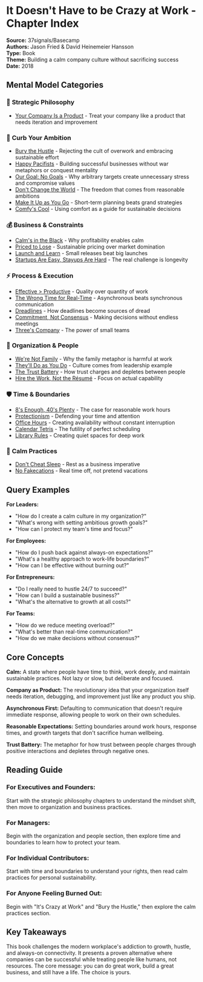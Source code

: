 # It Doesn't Have to be Crazy at Work - Chapter Index

**Source:** 37signals/Basecamp  
**Authors:** Jason Fried & David Heinemeier Hansson  
**Type:** Book  
**Theme:** Building a calm company culture without sacrificing success  
**Date:** 2018  

## Mental Model Categories

### 🎯 **Strategic Philosophy**
- [Your Company Is a Product](01_your-company-is-a-product.md) - Treat your company like a product that needs iteration and improvement

### 🌱 **Curb Your Ambition**
- [Bury the Hustle](03_bury-the-hustle.md) - Rejecting the cult of overwork and embracing sustainable effort
- [Happy Pacifists](04_happy-pacifists.md) - Building successful businesses without war metaphors or conquest mentality
- [Our Goal: No Goals](05_our-goal-no-goals.md) - Why arbitrary targets create unnecessary stress and compromise values
- [Don't Change the World](06_dont-change-the-world.md) - The freedom that comes from reasonable ambitions
- [Make It Up as You Go](07_make-it-up-as-you-go.md) - Short-term planning beats grand strategies
- [Comfy's Cool](08_comfys-cool.md) - Using comfort as a guide for sustainable decisions

### 💰 **Business & Constraints**
- [Calm's in the Black](47_calms-in-the-black.md) - Why profitability enables calm
- [Priced to Lose](48_priced-to-lose.md) - Sustainable pricing over market domination
- [Launch and Learn](49_launch-and-learn.md) - Small releases beat big launches
- [Startups Are Easy, Stayups Are Hard](52_startups-are-easy-stayups-are-hard.md) - The real challenge is longevity

### ⚡ **Process & Execution**
- [Effective > Productive](12_effective-greater-than-productive.md) - Quality over quantity of work
- [The Wrong Time for Real-Time](28_the-wrong-time-for-real-time.md) - Asynchronous beats synchronous communication
- [Dreadlines](29_dreadlines.md) - How deadlines become sources of dread
- [Commitment, Not Consensus](35_commitment-not-consensus.md) - Making decisions without endless meetings
- [Three's Company](43_threes-company.md) - The power of small teams

### 👥 **Organization & People**
- [We're Not Family](19_were-not-family.md) - Why the family metaphor is harmful at work
- [They'll Do as You Do](20_theyll-do-as-you-do.md) - Culture comes from leadership example
- [The Trust Battery](21_the-trust-battery.md) - How trust charges and depletes between people
- [Hire the Work, Not the Résumé](26_hire-the-work-not-the-resume.md) - Focus on actual capability

### 🛡️ **Time & Boundaries**
- [8's Enough, 40's Plenty](08_8s-enough-40s-plenty.md) - The case for reasonable work hours
- [Protectionism](09_protectionism.md) - Defending your time and attention
- [Office Hours](14_office-hours.md) - Creating availability without constant interruption
- [Calendar Tetris](15_calendar-tetris.md) - The futility of perfect scheduling
- [Library Rules](32_library-rules.md) - Creating quiet spaces for deep work

### 🧘 **Calm Practices**
- [Don't Cheat Sleep](24_dont-cheat-sleep.md) - Rest as a business imperative
- [No Fakecations](33_no-fakecations.md) - Real time off, not pretend vacations

## Query Examples

**For Leaders:**
- "How do I create a calm culture in my organization?"
- "What's wrong with setting ambitious growth goals?"
- "How can I protect my team's time and focus?"

**For Employees:**
- "How do I push back against always-on expectations?"
- "What's a healthy approach to work-life boundaries?"
- "How can I be effective without burning out?"

**For Entrepreneurs:**
- "Do I really need to hustle 24/7 to succeed?"
- "How can I build a sustainable business?"
- "What's the alternative to growth at all costs?"

**For Teams:**
- "How do we reduce meeting overload?"
- "What's better than real-time communication?"
- "How do we make decisions without consensus?"

## Core Concepts

**Calm:** A state where people have time to think, work deeply, and maintain sustainable practices. Not lazy or slow, but deliberate and focused.

**Company as Product:** The revolutionary idea that your organization itself needs iteration, debugging, and improvement just like any product you ship.

**Asynchronous First:** Defaulting to communication that doesn't require immediate response, allowing people to work on their own schedules.

**Reasonable Expectations:** Setting boundaries around work hours, response times, and growth targets that don't sacrifice human wellbeing.

**Trust Battery:** The metaphor for how trust between people charges through positive interactions and depletes through negative ones.

## Reading Guide

### For Executives and Founders:
Start with the strategic philosophy chapters to understand the mindset shift, then move to organization and business practices.

### For Managers:
Begin with the organization and people section, then explore time and boundaries to learn how to protect your team.

### For Individual Contributors:
Start with time and boundaries to understand your rights, then read calm practices for personal sustainability.

### For Anyone Feeling Burned Out:
Begin with "It's Crazy at Work" and "Bury the Hustle," then explore the calm practices section.

## Key Takeaways

This book challenges the modern workplace's addiction to growth, hustle, and always-on connectivity. It presents a proven alternative where companies can be successful while treating people like humans, not resources. The core message: you can do great work, build a great business, and still have a life. The choice is yours.